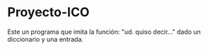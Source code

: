 # Proyecto-ICO
Este un programa que imita la función: "ud. quiso decir..." dado un diccionario y una entrada.
